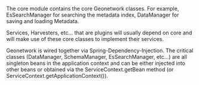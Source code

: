 The core module contains the core Geonetwork classes.  For example, EsSearchManager for searching the metadata index, DataManager for saving
and loading Metadata.

Services, Harvesters, etc... that are plugins will usually depend on core and will make use of these core classes to implement their
services.

Geonetwork is wired together via Spring-Dependency-Injection.  The critical classes (DataManager, SchemaManager, EsSearchManager, etc...) are
all singleton beans in the application context and can be either injected into other beans or obtained via the ServiceContext.getBean
method (or ServiceContext.getApplicationContext()).
